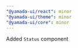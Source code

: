 ```yaml
---
"@yamada-ui/react": minor
"@yamada-ui/theme": minor
"@yamada-ui/core": minor
---
```


Added `Status` component
